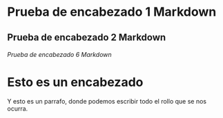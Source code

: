 <html>
<head>
    <title>Esta es mi primera pagina</title>
</head>

# Prueba de encabezado 1 Markdown
## Prueba de encabezado 2 Markdown
###### Prueba de encabezado 6 Markdown
    
<body>
    <h1>Esto es un encabezado</h1>
    <p>Y esto es un parrafo, donde podemos escribir todo el rollo que se nos ocurra.</p>
</body>
</html>
